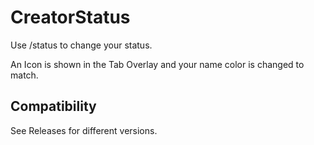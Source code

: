 # CreatorStatus

Use /status to change your status.

An Icon is shown in the Tab Overlay and your name color is changed to match.

## Compatibility

See Releases for different versions.